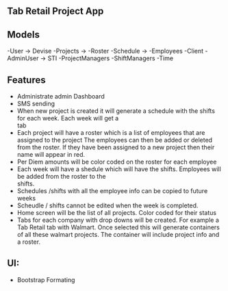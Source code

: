 ## Tab Retail Project App


## Models
-User -> Devise
-Projects ->
-Roster
-Schedule ->
-Employees
-Client
-AdminUser -> STI
-ProjectManagers
-ShiftManagers
-Time

## Features
- Administrate admin Dashboard
- SMS sending 
- When new project is created it will generate a schedule with the shifts for each week.  Each week will get a  
  tab
- Each project will have a roster which is a list of employees that are assigned to the project
  The employees can then be added or deleted from the roster.   If they have been assigned to a new project then their name will appear in red.    
- Per Diem amounts will be color coded on the roster for each employee
- Each week will have a shedule which will have the shifts.  Employees will be added from the roster to the    
  shifts.
- Schedules /shifts with all the employee info can be copied to future weeks
- Scheudle / shifts cannot be edited when the week is completed.
- Home screen will be the list of all projects.  Color coded for their status
- Tabs for each company with drop downs will be created.  For example a Tab Retail tab with Walmart.             	Once selected this will generate containers of all these walmart projects.  The container will include 
	project info and a roster.   


## UI: 
- Bootstrap Formating
